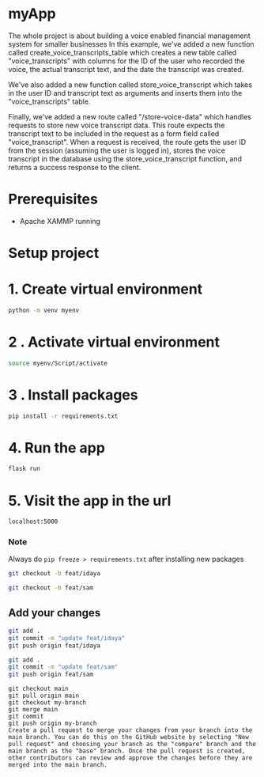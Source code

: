 # myApp
The whole project is about building a voice enabled financial management system for smaller businesses
In this example, we've added a new function called create_voice_transcripts_table which creates a new table called "voice_transcripts" with columns for the ID of the user who recorded the voice, the actual transcript text, and the date the transcript was created.

We've also added a new function called store_voice_transcript which takes in the user ID and transcript text as arguments and inserts them into the "voice_transcripts" table.

Finally, we've added a new route called "/store-voice-data" which handles requests to store new voice transcript data. This route expects the transcript text to be included in the request as a form field called "voice_transcript". When a request is received, the route gets the user ID from the session (assuming the user is logged in), stores the voice transcript in the database using the store_voice_transcript function, and returns a success response to the client.

# Prerequisites
- Apache XAMMP running

# Setup project

#  1. Create virtual environment
```bash
python -m venv myenv
```

# 2 . Activate virtual environment
```bash
source myenv/Script/activate
```
# 3 . Install packages
```bash
pip install -r requirements.txt

```
# 4. Run the app
```bash
flask run 
```

# 5. Visit the app in the url
```bash
localhost:5000
```


### Note
Always do `pip freeze > requirements.txt` after installing new packages

```bash
git checkout -b feat/idaya
```


```bash
git checkout -b feat/sam

```
## Add your changes 

```bash 
git add .
git commit -m "update feat/idaya"
git push origin feat/idaya
```


```bash 
git add .
git commit -m "update feat/sam"
git push origin feat/sam
```
```
git checkout main
git pull origin main
git checkout my-branch
git merge main
git commit
git push origin my-branch
Create a pull request to merge your changes from your branch into the main branch. You can do this on the GitHub website by selecting "New pull request" and choosing your branch as the "compare" branch and the main branch as the "base" branch. Once the pull request is created, other contributors can review and approve the changes before they are merged into the main branch.

```
